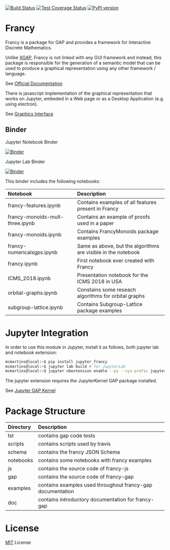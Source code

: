 [![Build Status](https://travis-ci.org/gap-packages/francy.svg?branch=master)](https://travis-ci.org/gap-packages/francy)
[![Test Coverage Status](https://codecov.io/gh/gap-packages/francy/branch/master/graph/badge.svg)](https://codecov.io/gh/gap-packages/francy)
[![PyPI version](https://badge.fury.io/py/jupyter-francy.svg)](https://badge.fury.io/py/jupyter-francy)

# Francy

Francy is a package for GAP and provides a framework for Interactive Discrete Mathematics.

Unlike [XGAP](https://github.com/gap-packages/xgap), Francy is not linked with any GUI framework and instead, 
this package is responsible for the generation of a semantic model that can be used to produce a graphical representation using any other framework / language.

See [Official Documentation](https://gap-packages.github.io/francy/doc/chap1.html)

There is javascript implementation of the graphical representation that works on Jupyter, embeded in a Web page or as a Desktop Application (e.g. using electron).

See [Graphics Interface](/js)

## Binder 

Jupyter Notebook Binder

[![Binder](https://mybinder.org/badge.svg)](https://mybinder.org/v2/gh/gap-packages/francy/master)

Jupyter Lab Binder

[![Binder](https://mybinder.org/badge.svg)](https://mybinder.org/v2/gh/gap-packages/francy/master?urlpath=lab)

This binder includes the following notebooks:

|Notebook                        |Description                                                     |
|:-------------------------------|:---------------------------------------------------------------|
|francy-features.ipynb           | Contains examples of all features present in Francy            |
|francy-monoids-mult-three.ipynb | Contains an example of proofs used in a paper                  |
|francy-monoids.ipynb            | Contains FrancyMonoids package examples                        |
|francy-numericalsgps.ipynb      | Same as above, but the algorithms are visible in the notebook  |
|francy.ipynb                    | First notebook ever created with Francy                        |
|ICMS_2018.ipynb                 | Presentation notebook for the ICMS 2018 in USA                 |
|orbital-graphs.ipynb            | Constains some reseach algorithms for orbital graphs           |
|subgroup-lattice.ipynb          | Contains Subgroup-Lattice package examples                     |

# Jupyter Integration

In order to use this module in Jupyter, install it as follows, both jupyter lab and notebook extension:

```bash
mcmartins@local:~$ pip install jupyter_francy
mcmartins@local:~$ jupyter lab build # for JupyterLab
mcmartins@local:~$ jupyter nbextension enable --py --sys-prefix jupyter_francy # for Jupyter Notebook
```

The jupyter extension requires the JupyterKernel GAP package installed.

See [Jupyter GAP Kernel](https://github.com/gap-packages/JupyterKernel)

# Package Structure

|Directory   |Description                                                     |
|:-----------|:---------------------------------------------------------------|
| tst        | contains gap code tests                                        |
| scripts    | contains scripts used by travis                                |
| schema     | contains the francy JSON Schema                                |
| notebooks  | contains some notebooks with francy examples                   |
| js         | contains the source code of francy-js                          |
| gap        | contains the source code of francy-gap                         |
| examples   | contains examples used throughout francy-gap documentation     |
| doc        | contains introductory documentation for francy-gap             |

# License

[MIT](LICENSE) License
